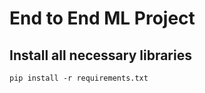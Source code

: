 # End to End ML Project



## Install all necessary libraries 

```
pip install -r requirements.txt
```


